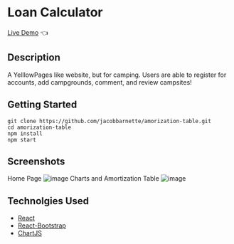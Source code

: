 # Loan Calculator

[Live Demo](https://amorizationtable.onrender.com/) 👈

## Description

A YelllowPages like website, but for camping. Users are able to register for accounts, add campgrounds, comment, and review campsites!

## Getting Started
```
git clone https://github.com/jacobbarnette/amorization-table.git
cd amorization-table
npm install
npm start
```

## Screenshots
Home Page
![image](https://user-images.githubusercontent.com/63681779/224396485-496be91b-6002-4341-997d-7dfba66140ee.png)
Charts and Amortization Table
![image](https://user-images.githubusercontent.com/63681779/224397327-50ef50c8-94d5-4fb4-a950-e534d5b3b74d.png)

## Technolgies Used

- [React](https://reactjs.org/)
- [React-Bootstrap](https://react-bootstrap.github.io/)
- [ChartJS](https://www.chartjs.org/)
